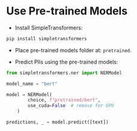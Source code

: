 # Use Pre-trained Models

- Install SimpleTransformers:
```bash
pip install simpletransformers
```

- Place pre-trained models folder at: `pretrained`.

- Predict PIIs using the pre-trained models:
```python
from simpletransformers.ner import NERModel

model_name = "bert"

model = NERModel(
        choice, f"pretrained/bert",
        use_cuda=False  # remove for GPU
    )

predictions, _ = model.predict([text])
```
